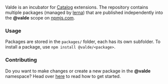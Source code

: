 Valde is an incubator for [Catalog](https://www.catalog.style) extensions. The repository contains multiple packages (managed by [lerna](https://lernajs.io)) that are published independently into the **@valde** scope on [npmjs.com](https://www.npmjs.com).

### Usage

Packages are stored in the `packages/` folder, each has its own subfolder. To install a package, use `npm install @valde/<package>`.

### Contributing

Do you want to make changes or create a new package in the **@valde** namespace? Head over [here](/contributing) to read how to get started.

